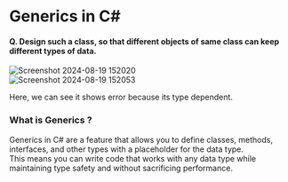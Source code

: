 <h1>Generics in C#</h1>

<h4> Q. Design such a class, so that different objects of same  class  can keep different types of data. </h4>

![Screenshot 2024-08-19 152020](https://github.com/user-attachments/assets/3730cbfa-e410-44dc-8f34-dd6df530c14c) <br>
![Screenshot 2024-08-19 152053](https://github.com/user-attachments/assets/1e795328-f53e-4cd3-b269-532012a32ca9) <br>

Here, we can see it shows error because its type dependent.

<h3>What is Generics ? </h3>
Generics in C# are a feature that allows you to define classes, methods, interfaces, and other types with a placeholder for the data type. <br>
This means you can write code that works with any data type while maintaining type safety and without sacrificing performance.
